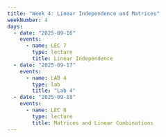 ```yaml
---
title: "Week 4: Linear Independence and Matrices"
weekNumber: 4
days:
  - date: "2025-09-16"
    events:
      - name: LEC 7
        type: lecture
        title: Linear Independence
  - date: "2025-09-17"
    events:
      - name: LAB 4
        type: lab
        title: "Lab 4"
  - date: "2025-09-18"
    events:
      - name: LEC 8
        type: lecture
        title: Matrices and Linear Combinations
---
```

